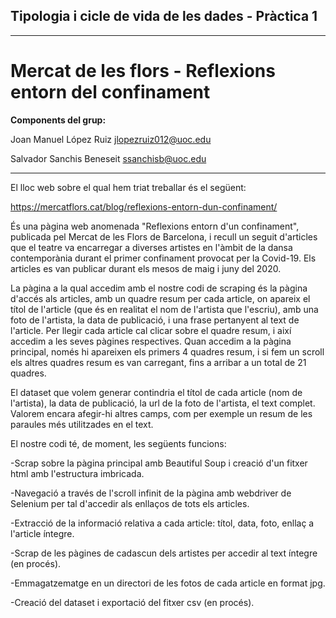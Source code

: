 ## **Tipologia i cicle de vida de les dades - Pràctica 1**

----
# **Mercat de les flors - Reflexions entorn del confinament**

**Components del grup:**

Joan Manuel López Ruiz <jlopezruiz012@uoc.edu>

Salvador Sanchis Beneseit <ssanchisb@uoc.edu> 

----

El lloc web sobre el qual hem triat treballar és el següent:

https://mercatflors.cat/blog/reflexions-entorn-dun-confinament/

És una pàgina web anomenada "Reflexions entorn d'un confinament", publicada pel 
Mercat de les Flors de Barcelona, i recull un seguit d'articles que el teatre 
va encarregar a diverses artistes en l'àmbit de la dansa contemporània
durant el primer confinament provocat per la 
Covid-19. Els articles es van publicar durant els mesos de maig i juny del 2020.

La pàgina a la qual accedim amb el nostre codi de scraping és la pàgina d'accés
als articles, amb un quadre resum per cada article, on apareix el títol de 
l'article (que és 
en realitat el nom de l'artista que l'escriu), amb una foto de l'artista, la 
data de publicació, i una frase pertanyent al text de l'article. Per llegir 
cada article cal clicar sobre el quadre resum, i així accedim a les seves
pàgines respectives. Quan accedim a la pàgina principal, només hi apareixen
els primers 4 quadres resum, i si fem un scroll els altres quadres resum es
van carregant, fins a arribar a un total de 21 quadres.

El dataset que volem generar contindria el títol de cada article (nom de l'artista),
la data de publicació, la url de la foto de l'artista, el text complet. Valorem
encara afegir-hi altres camps, com per exemple un resum de les paraules
més utilitzades en el text.

El nostre codi té, de moment, les següents funcions:

-Scrap sobre la pàgina principal amb Beautiful Soup i creació d'un 
fitxer html amb l'estructura imbricada.

-Navegació a través de l'scroll infinit de la pàgina amb webdriver de Selenium
per tal d'accedir als enllaços de tots els articles.

-Extracció de la informació relativa a cada article: títol, data, foto, enllaç
a l'article íntegre.

-Scrap de les pàgines de cadascun dels artistes per accedir al text íntegre 
(en procés).

-Emmagatzematge en un directori de les fotos de cada article en format jpg.

-Creació del dataset i exportació del fitxer csv (en procés).


